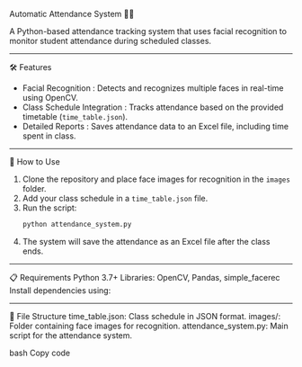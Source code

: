 Automatic Attendance System 🧑‍🏫

A Python-based attendance tracking system that uses facial recognition to monitor student attendance during scheduled classes.

---

🛠 Features
- Facial Recognition : Detects and recognizes multiple faces in real-time using OpenCV.
- Class Schedule Integration : Tracks attendance based on the provided timetable (`time_table.json`).
- Detailed Reports : Saves attendance data to an Excel file, including time spent in class.

---

🚀 How to Use
1. Clone the repository and place face images for recognition in the `images` folder.
2. Add your class schedule in a `time_table.json` file.
3. Run the script:
   ```bash
   python attendance_system.py
4. The system will save the attendance as an Excel file after the class ends.

---

📋 Requirements
Python 3.7+
Libraries: OpenCV, Pandas, simple_facerec
Install dependencies using:

---


📁 File Structure
time_table.json: Class schedule in JSON format.
images/: Folder containing face images for recognition.
attendance_system.py: Main script for the attendance system.

bash
Copy code
